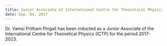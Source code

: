 ```yaml
---
title: Junior Associate of International Centre for Theoretical Physics
date: Sep. 04, 2017
---
```


Dr. Vamsi Pritham Pingali has been inducted as a Junior Associate of the International Centre for Theoretical Physics (ICTP) for the period 2017-2023.  
